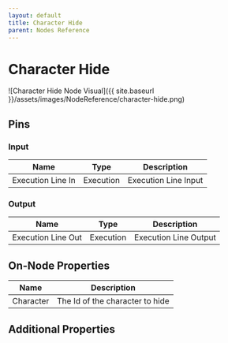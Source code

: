 ```yaml
---
layout: default
title: Character Hide
parent: Nodes Reference
---
```

# Character Hide

![Character Hide Node Visual]({{ site.baseurl }}/assets/images/NodeReference/character-hide.png)

## Pins

### Input

| Name | Type | Description |
| --- | --- | --- |
| Execution Line In | Execution | Execution Line Input |

### Output

| Name | Type | Description |
| --- | --- | --- |
| Execution Line Out | Execution | Execution Line Output |

## On-Node Properties

| Name | Description |
| --- | --- |
| Character | The Id of the character to hide |

## Additional Properties